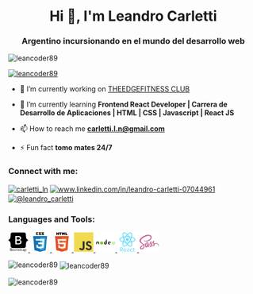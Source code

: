 <h1 align="center">Hi 👋, I'm Leandro Carletti</h1>
<h3 align="center">Argentino incursionando en el mundo del desarrollo web</h3>

<p align="left"> <img src="https://komarev.com/ghpvc/?username=leancoder89&label=Profile%20views&color=0e75b6&style=flat" alt="leancoder89" /> </p>

<p align="left"> <a href="https://github.com/ryo-ma/github-profile-trophy"><img src="https://github-profile-trophy.vercel.app/?username=leancoder89" alt="leancoder89" /></a> </p>

- 🔭 I’m currently working on [THEEDGEFITNESS CLUB](https://github.com/leancoder89/proyecto_coderhouse.git)

- 🌱 I’m currently learning **Frontend React Developer | Carrera de Desarrollo de Aplicaciones | HTML | CSS | Javascript | React JS**

- 📫 How to reach me **carletti.l.n@gmail.com**

- ⚡ Fun fact **tomo mates 24/7**

<h3 align="left">Connect with me:</h3>
<p align="left">
<a href="https://twitter.com/carletti_ln" target="blank"><img align="center" src="https://raw.githubusercontent.com/rahuldkjain/github-profile-readme-generator/master/src/images/icons/Social/twitter.svg" alt="carletti_ln" height="30" width="40" /></a>
<a href="https://linkedin.com/in/www.linkedin.com/in/leandro-carletti-07044961" target="blank"><img align="center" src="https://raw.githubusercontent.com/rahuldkjain/github-profile-readme-generator/master/src/images/icons/Social/linked-in-alt.svg" alt="www.linkedin.com/in/leandro-carletti-07044961" height="30" width="40" /></a>
<a href="https://instagram.com/@leandro_carletti" target="blank"><img align="center" src="https://raw.githubusercontent.com/rahuldkjain/github-profile-readme-generator/master/src/images/icons/Social/instagram.svg" alt="@leandro_carletti" height="30" width="40" /></a>
</p>

<h3 align="left">Languages and Tools:</h3>
<p align="left"> <a href="https://getbootstrap.com" target="_blank" rel="noreferrer"> <img src="https://raw.githubusercontent.com/devicons/devicon/master/icons/bootstrap/bootstrap-plain-wordmark.svg" alt="bootstrap" width="40" height="40"/> </a> <a href="https://www.w3schools.com/css/" target="_blank" rel="noreferrer"> <img src="https://raw.githubusercontent.com/devicons/devicon/master/icons/css3/css3-original-wordmark.svg" alt="css3" width="40" height="40"/> </a> <a href="https://www.w3.org/html/" target="_blank" rel="noreferrer"> <img src="https://raw.githubusercontent.com/devicons/devicon/master/icons/html5/html5-original-wordmark.svg" alt="html5" width="40" height="40"/> </a> <a href="https://developer.mozilla.org/en-US/docs/Web/JavaScript" target="_blank" rel="noreferrer"> <img src="https://raw.githubusercontent.com/devicons/devicon/master/icons/javascript/javascript-original.svg" alt="javascript" width="40" height="40"/> </a> <a href="https://nodejs.org" target="_blank" rel="noreferrer"> <img src="https://raw.githubusercontent.com/devicons/devicon/master/icons/nodejs/nodejs-original-wordmark.svg" alt="nodejs" width="40" height="40"/> </a> <a href="https://reactjs.org/" target="_blank" rel="noreferrer"> <img src="https://raw.githubusercontent.com/devicons/devicon/master/icons/react/react-original-wordmark.svg" alt="react" width="40" height="40"/> </a> <a href="https://sass-lang.com" target="_blank" rel="noreferrer"> <img src="https://raw.githubusercontent.com/devicons/devicon/master/icons/sass/sass-original.svg" alt="sass" width="40" height="40"/> </a> </p>

<p><img align="left" src="https://github-readme-stats.vercel.app/api/top-langs?username=leancoder89&show_icons=true&locale=en&layout=compact" alt="leancoder89" /></p>

<p>&nbsp;<img align="center" src="https://github-readme-stats.vercel.app/api?username=leancoder89&show_icons=true&locale=en" alt="leancoder89" /></p>

<p><img align="center" src="https://github-readme-streak-stats.herokuapp.com/?user=leancoder89&" alt="leancoder89" /></p>

